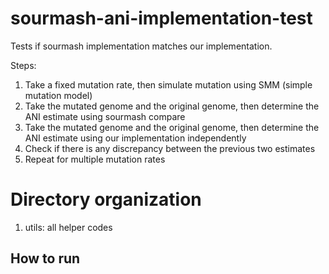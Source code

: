 # sourmash-ani-implementation-test

Tests if sourmash implementation matches our implementation.

Steps:
1. Take a fixed mutation rate, then simulate mutation using SMM (simple mutation model)
1. Take the mutated genome and the original genome, then determine the ANI estimate using sourmash compare
1. Take the mutated genome and the original genome, then determine the ANI estimate using our implementation independently
1. Check if there is any discrepancy between the previous two estimates
1. Repeat for multiple mutation rates

# Directory organization
1. utils: all helper codes

## How to run
